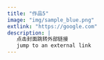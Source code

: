 ```yaml
---
title: "作品5"
image: "img/sample_blue.png"
extlink: "https://google.com"
description: |
   点击封面跳转外部链接  
   jump to an external link
---
```


